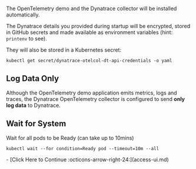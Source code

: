 The OpenTelemetry demo and the Dynatrace collector will be installed automatically.

The Dynatrace details you provided during startup will be encrypted, stored in GitHub secrets and made available as environment variables (hint: `printenv` to see).

They will also be stored in a Kubernetes secret:

```
kubectl get secret/dynatrace-otelcol-dt-api-credentials -o yaml
```

## Log Data Only

Although the OpenTelemetry demo application emits metrics, logs and traces,
the Dynatrace OpenTelemetry collector is configured to send **only log data** to Dynatrace.

## Wait for System

Wait for all pods to be Ready (can take up to 10mins)

```
kubectl wait --for condition=Ready pod --timeout=10m --all
```

<div class="grid cards" markdown>
- [Click Here to Continue :octicons-arrow-right-24:](access-ui.md)
</div>